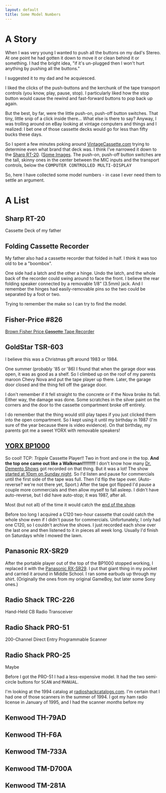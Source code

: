 ```yaml
---
layout: default
title: Some Model Numbers
---
```


# A Story

When I was very young I wanted to push all the buttons on my dad's Stereo. At one point he had gotten it down to move it or clean behind it or something. I had the bright idea, "if it's un-plugged then I won't hurt anything by pushing all the buttons."

I suggested it to my dad and he acquiesced.

I liked the clicks of the push-buttons and the kerchunk of the tape transport controls (you know, play, pause, stop). I particularly liked how the stop button would cause the rewind and fast-forward buttons to pop back up again.

But the best, by far, were the little push-on, push-off button switches. That tiny, little snip of a click inside there... What else is there to say? Anyway, I was trolling around on eBay looking at vintage computers and things and I realized: I bet one of those cassette decks would go for less than fifty bucks these days.

So I spent a few minutes poking around [VintageCassette.com](http://www.vintagecassette.com/) trying to determine even what brand that deck was. I think I've narrowed it down to the [Sharp RT-20](http://www.vintagecassette.com/sharp/rt-20). ([Some Images](https://www.google.com/search?q=sharp+stereo+cassette+deck+rt-20&safe=active&tbm=isch&tbo=u&source=univ&sa=X&ved=0ahUKEwiihpj0r9bSAhVjsVQKHT-lBu8QsAQIIw&biw=1680&bih=949#imgrc=_). The push-on, push-off button switches are the tall, skinny ones in the center between the MIC inputs and the transport controls, below the <samp>COMPUTER CONTROLLED MULTI-DISPLAY</samp>

So, here I have collected some model numbers - in case I ever need them to settle an argument.

# A List

## Sharp RT-20
Cassette Deck of my father

## Folding Cassette Recorder
My father also had a cassette recorder that folded in half. I think it was too old to be a "boombox".

One side had a latch and the other a hinge. Undo the latch, and the whole back of the recorder could swing around to face the front. I believe the rear folding speaker connected by a removable 1/8" (3.5mm) jack. And I remember the hinges had easily-removable pins so the two could be separated by a foot or two.

Trying to remember the make so I can try to find the model.

## Fisher-Price #826
[Brown Fisher Price ~~Cassette~~ Tape Recorder](http://www.thisoldtoy.com/l_fp_set/toy-pages/800-899/826-fisherprictaperecorder.html)

## GoldStar TSR-603
I believe this was a Christmas gift around 1983 or 1984.

One summer (probably '85 or '86) I found that when the garage door was open, it was as good as a shelf. So I climbed up on the roof of my parents maroon Chevy Nova and put the tape player up there. Later, the garage door closed and the thing fell off the garage door.

I don't remember if it fell straight to the concrete or if the Nova broke its fall. Either way, the damage was done. Some scratches in the silver paint on the corners and the door to the cassette compartment broke off entirely.

I do remember that the thing would still play tapes if you just clicked them into the open compartment. So I kept using it until my birthday in 1987 (I'm sure of the year because there is video evidence). On that birthday, my parents got me a sweet YORX with removable speakers!

## [YORX BP1000](http://wikiboombox.com/tiki-index.php?page=Yorx+BP-1000)
So cool! TCP: *Tripple* Cassette Player!! Two in front and one in the top. **And the top one came out like a Walkman!!!!!!!!!** I don't know how many [Dr. Demento Shows](http://drdemento.com/) got recorded on that thing. But it was a lot! The show [started at 10pm on Sunday night](https://youtu.be/REpfGo4-jGA?t=6). So I'd listen and pause for commercials until the first side of the tape was full. Then I'd flip the tape over. (Auto-reverse? we're not there yet, Sport.) After the tape got flipped I'd pause a couple more commercials and then allow myself to fall asleep. I didn't have auto-reverse, but I did have auto-stop; it was 1987, after all.

Most (but not all) of the time it would catch the [end of the show](https://youtu.be/TM9xldatBUo?t=80).

Before too long I acquired a C120 two-hour cassette that could catch the whole show even if I didn't pause for commercials. Unfortunately, I only had one C120, so I couldn't archive the shows. I just recorded each show over the last one and then listened to it in pieces all week long. Usually I'd finish on Saturdays while I mowed the lawn.

## Panasonic RX-SR29
After the portable player out of the top of the BP1000 stopped working, I replaced it with the [Panasonic RX-SR29](http://pocketcalculatorshow.com/walkman/panasonic/panasonic-walkman-models/). I put that giant thing in my pocket and carried it around in Middle School. I ran some earbuds up through my shirt. (Originally the ones from my original GameBoy, but later some Sony ones.)

## Radio Shack TRC-226
Hand-Held CB Radio Transceiver

## Radio Shack PRO-51
200-Channel Direct Entry Programmable Scanner

## Radio Shack PRO-25
Maybe

Before I got the PRO-51 I had a less-expensive model.
It had the two semi-circle buttons for <samp>SCAN</samp> and <samp>MANUAL</samp>.

I'm looking at the 1994 catalog at [radioshackcatalogs.com](http://www.radioshackcatalogs.com/html/1994/h087.html). I'm certain that I had one of those scanners in the summer of 1994. I got my ham radio license in January of 1995, and I had the scanner _months_ before my 

## Kenwood TH-79AD

## Kenwood TH-F6A

## Kenwood TM-733A

## Kenwood TM-D700A

## Kenwood TM-281A
